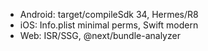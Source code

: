 - Android: target/compileSdk 34, Hermes/R8
- iOS: Info.plist minimal perms, Swift modern
- Web: ISR/SSG, @next/bundle-analyzer
